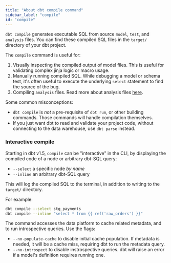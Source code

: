 ```yaml
---
title: "About dbt compile command"
sidebar_label: "compile"
id: "compile"
---
```


`dbt compile` generates executable SQL from source `model`, `test`, and `analysis` files. You can find these compiled SQL files in the `target/` directory of your dbt project.

The `compile` command is useful for:

1. Visually inspecting the compiled output of model files. This is useful for validating complex jinja logic or macro usage.
2. Manually running compiled SQL. While debugging a model or schema test, it's often useful to execute the underlying `select` statement to find the source of the bug.
3. Compiling `analysis` files. Read more about analysis files [here](/docs/build/analyses).

Some common misconceptions:
- `dbt compile` is _not_ a pre-requisite of `dbt run`, or other building commands. Those commands will handle compilation themselves.
- If you just want dbt to read and validate your project code, without connecting to the data warehouse, use `dbt parse` instead.

<VersionBlock firstVersion="1.5">

### Interactive compile

Starting in dbt v1.5, `compile` can be "interactive" in the CLI, by displaying the compiled code of a node or arbitrary dbt-SQL query:
- `--select` a specific node _by name_
- `--inline` an arbitrary dbt-SQL query

This will log the compiled SQL to the terminal, in addition to writing to the `target/` directory.

For example:

```bash
dbt compile --select stg_payments
dbt compile --inline "select * from {{ ref('raw_orders') }}"
```

<Lightbox src="/img/docs/reference/dbt-compile.png" title="dbt compile --select stg_payments"/>

</VersionBlock>

The command accesses the data platform to cache related metadata, and to run introspective queries. Use the flags:
- `--no-populate-cache` to disable initial cache population. If metadata is needed, it will be a cache miss, requiring dbt to run the metadata query.
- `--no-introspect` to disable instrospective queries. dbt will raise an error if a model's definition requires running one.

